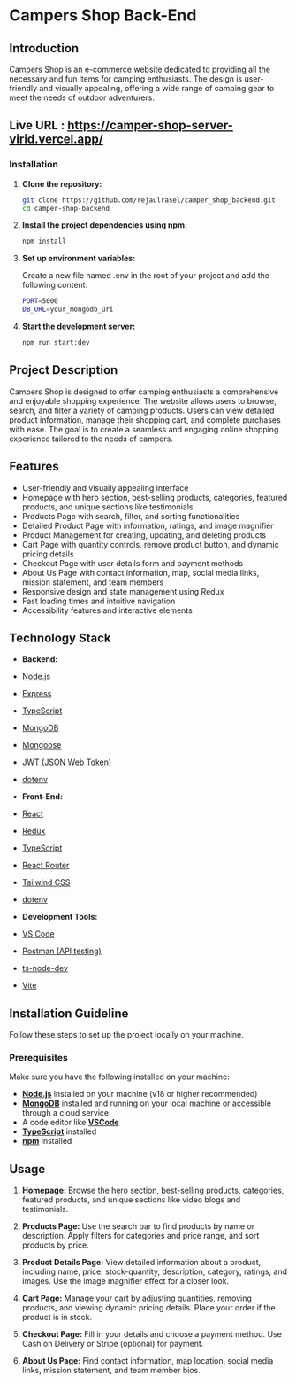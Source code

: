 # Campers Shop Back-End

## Introduction

Campers Shop is an e-commerce website dedicated to providing all the necessary
and fun items for camping enthusiasts. The design is user-friendly and visually
appealing, offering a wide range of camping gear to meet the needs of outdoor
adventurers.

## Live URL : https://camper-shop-server-virid.vercel.app/

### Installation

1. **Clone the repository:**

   ```bash
   git clone https://github.com/rejaulrasel/camper_shop_backend.git
   cd camper-shop-backend
   ```

2. **Install the project dependencies using npm:**

   ```bash
   npm install
   ```

3. **Set up environment variables:**

   Create a new file named .env in the root of your project and add the
   following content:

   ```bash
   PORT=5000
   DB_URL=your_mongodb_uri
   ```

4. **Start the development server:**

   ```bash
   npm run start:dev
   ```

## Project Description

Campers Shop is designed to offer camping enthusiasts a comprehensive and
enjoyable shopping experience. The website allows users to browse, search, and
filter a variety of camping products. Users can view detailed product
information, manage their shopping cart, and complete purchases with ease. The
goal is to create a seamless and engaging online shopping experience tailored to
the needs of campers.

## Features

- User-friendly and visually appealing interface
- Homepage with hero section, best-selling products, categories, featured
  products, and unique sections like testimonials
- Products Page with search, filter, and sorting functionalities
- Detailed Product Page with information, ratings, and image magnifier
- Product Management for creating, updating, and deleting products
- Cart Page with quantity controls, remove product button, and dynamic
  pricing details
- Checkout Page with user details form and payment methods
- About Us Page with contact information, map, social media links, mission
  statement, and team members
- Responsive design and state management using Redux
- Fast loading times and intuitive navigation
- Accessibility features and interactive elements

## Technology Stack

- **Backend:**

- [Node.js](https://nodejs.org/en/)
- [Express](https://expressjs.com/)
- [TypeScript](https://www.typescriptlang.org/)
- [MongoDB](https://www.mongodb.com/)
- [Mongoose](https://mongoosejs.com/)
- [JWT (JSON Web Token)](https://www.npmjs.com/package/jsonwebtoken)
- [dotenv](https://www.npmjs.com/package/dotenv)

- **Front-End:**

- [React](https://react.dev/)
- [Redux](https://redux-toolkit.js.org/)
- [TypeScript](https://www.typescriptlang.org/)
- [React Router](https://reactrouter.com/en/main)
- [Tailwind CSS](https://tailwindcss.com/)
- [dotenv](https://www.npmjs.com/package/dotenv)

- **Development Tools:**

- [VS Code](https://code.visualstudio.com/)
- [Postman (API testing)](https://www.postman.com/)
- [ts-node-dev](https://www.npmjs.com/package/ts-node-dev)
- [Vite](https://vitejs.dev/)

## Installation Guideline

Follow these steps to set up the project locally on your machine.

### Prerequisites

Make sure you have the following installed on your machine:

- [**Node.js**](https://nodejs.org/en) installed on your machine (v18 or
  higher recommended)
- [**MongoDB**](https://www.mongodb.com/) installed and running on your local
  machine or accessible through a cloud service
- A code editor like [**VSCode**](https://code.visualstudio.com/)
- [**TypeScript**](https://www.typescriptlang.org/) installed
- [**npm**](https://www.npmjs.com/) installed

## Usage

1. **Homepage:** Browse the hero section, best-selling products, categories,
   featured products, and unique sections like video blogs and testimonials.

2. **Products Page:** Use the search bar to find products by name or
   description. Apply filters for categories and price range, and sort products
   by price.

3. **Product Details Page:** View detailed information about a product,
   including name, price, stock-quantity, description, category, ratings, and
   images. Use the image magnifier effect for a closer look.

4. **Cart Page:** Manage your cart by adjusting quantities, removing products,
   and viewing dynamic pricing details. Place your order if the product is in
   stock.

5. **Checkout Page:** Fill in your details and choose a payment method. Use Cash
   on Delivery or Stripe (optional) for payment.

6. **About Us Page:** Find contact information, map location, social media
   links, mission statement, and team member bios.
